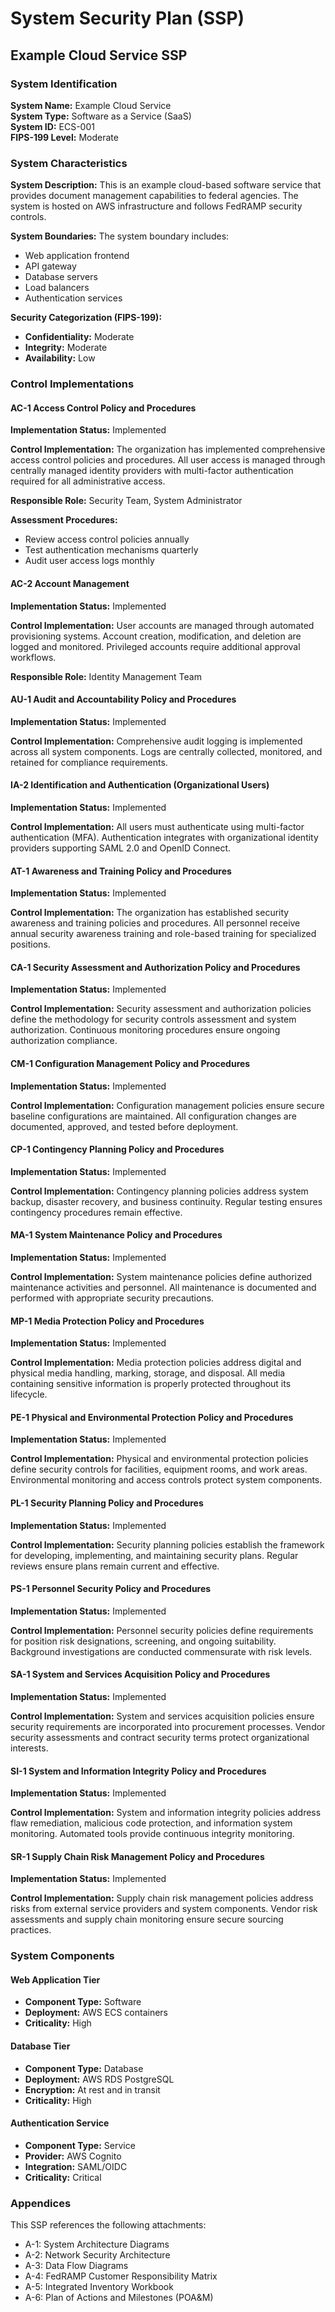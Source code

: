 # System Security Plan (SSP)
## Example Cloud Service SSP

### System Identification

**System Name:** Example Cloud Service  
**System Type:** Software as a Service (SaaS)  
**System ID:** ECS-001  
**FIPS-199 Level:** Moderate  

### System Characteristics

**System Description:**
This is an example cloud-based software service that provides document management capabilities to federal agencies. The system is hosted on AWS infrastructure and follows FedRAMP security controls.

**System Boundaries:**
The system boundary includes:
- Web application frontend
- API gateway
- Database servers
- Load balancers
- Authentication services

**Security Categorization (FIPS-199):**
- **Confidentiality:** Moderate
- **Integrity:** Moderate  
- **Availability:** Low

### Control Implementations

#### AC-1 Access Control Policy and Procedures

**Implementation Status:** Implemented

**Control Implementation:**
The organization has implemented comprehensive access control policies and procedures. All user access is managed through centrally managed identity providers with multi-factor authentication required for all administrative access.

**Responsible Role:** Security Team, System Administrator

**Assessment Procedures:**
- Review access control policies annually
- Test authentication mechanisms quarterly
- Audit user access logs monthly

#### AC-2 Account Management

**Implementation Status:** Implemented

**Control Implementation:**
User accounts are managed through automated provisioning systems. Account creation, modification, and deletion are logged and monitored. Privileged accounts require additional approval workflows.

**Responsible Role:** Identity Management Team

#### AU-1 Audit and Accountability Policy and Procedures

**Implementation Status:** Implemented

**Control Implementation:**
Comprehensive audit logging is implemented across all system components. Logs are centrally collected, monitored, and retained for compliance requirements.

#### IA-2 Identification and Authentication (Organizational Users)

**Implementation Status:** Implemented

**Control Implementation:**
All users must authenticate using multi-factor authentication (MFA). Authentication integrates with organizational identity providers supporting SAML 2.0 and OpenID Connect.

#### AT-1 Awareness and Training Policy and Procedures

**Implementation Status:** Implemented

**Control Implementation:**
The organization has established security awareness and training policies and procedures. All personnel receive annual security awareness training and role-based training for specialized positions.

#### CA-1 Security Assessment and Authorization Policy and Procedures

**Implementation Status:** Implemented

**Control Implementation:**
Security assessment and authorization policies define the methodology for security controls assessment and system authorization. Continuous monitoring procedures ensure ongoing authorization compliance.

#### CM-1 Configuration Management Policy and Procedures

**Implementation Status:** Implemented

**Control Implementation:**
Configuration management policies ensure secure baseline configurations are maintained. All configuration changes are documented, approved, and tested before deployment.

#### CP-1 Contingency Planning Policy and Procedures

**Implementation Status:** Implemented

**Control Implementation:**
Contingency planning policies address system backup, disaster recovery, and business continuity. Regular testing ensures contingency procedures remain effective.

#### MA-1 System Maintenance Policy and Procedures

**Implementation Status:** Implemented

**Control Implementation:**
System maintenance policies define authorized maintenance activities and personnel. All maintenance is documented and performed with appropriate security precautions.

#### MP-1 Media Protection Policy and Procedures

**Implementation Status:** Implemented

**Control Implementation:**
Media protection policies address digital and physical media handling, marking, storage, and disposal. All media containing sensitive information is properly protected throughout its lifecycle.

#### PE-1 Physical and Environmental Protection Policy and Procedures

**Implementation Status:** Implemented

**Control Implementation:**
Physical and environmental protection policies define security controls for facilities, equipment rooms, and work areas. Environmental monitoring and access controls protect system components.

#### PL-1 Security Planning Policy and Procedures

**Implementation Status:** Implemented

**Control Implementation:**
Security planning policies establish the framework for developing, implementing, and maintaining security plans. Regular reviews ensure plans remain current and effective.

#### PS-1 Personnel Security Policy and Procedures

**Implementation Status:** Implemented

**Control Implementation:**
Personnel security policies define requirements for position risk designations, screening, and ongoing suitability. Background investigations are conducted commensurate with risk levels.

#### SA-1 System and Services Acquisition Policy and Procedures

**Implementation Status:** Implemented

**Control Implementation:**
System and services acquisition policies ensure security requirements are incorporated into procurement processes. Vendor security assessments and contract security terms protect organizational interests.

#### SI-1 System and Information Integrity Policy and Procedures

**Implementation Status:** Implemented

**Control Implementation:**
System and information integrity policies address flaw remediation, malicious code protection, and information system monitoring. Automated tools provide continuous integrity monitoring.

#### SR-1 Supply Chain Risk Management Policy and Procedures

**Implementation Status:** Implemented

**Control Implementation:**
Supply chain risk management policies address risks from external service providers and system components. Vendor risk assessments and supply chain monitoring ensure secure sourcing practices.

### System Components

#### Web Application Tier
- **Component Type:** Software
- **Deployment:** AWS ECS containers
- **Criticality:** High

#### Database Tier  
- **Component Type:** Database
- **Deployment:** AWS RDS PostgreSQL
- **Encryption:** At rest and in transit
- **Criticality:** High

#### Authentication Service
- **Component Type:** Service
- **Provider:** AWS Cognito
- **Integration:** SAML/OIDC
- **Criticality:** Critical

### Appendices

This SSP references the following attachments:
- A-1: System Architecture Diagrams
- A-2: Network Security Architecture  
- A-3: Data Flow Diagrams
- A-4: FedRAMP Customer Responsibility Matrix
- A-5: Integrated Inventory Workbook
- A-6: Plan of Actions and Milestones (POA&M)